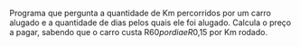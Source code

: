 Programa que pergunta a quantidade de Km percorridos por um carro alugado e a quantidade de dias pelos quais ele foi alugado. Calcula o preço a pagar, sabendo que o carro custa R$60 por dia e R$0,15 por Km rodado.